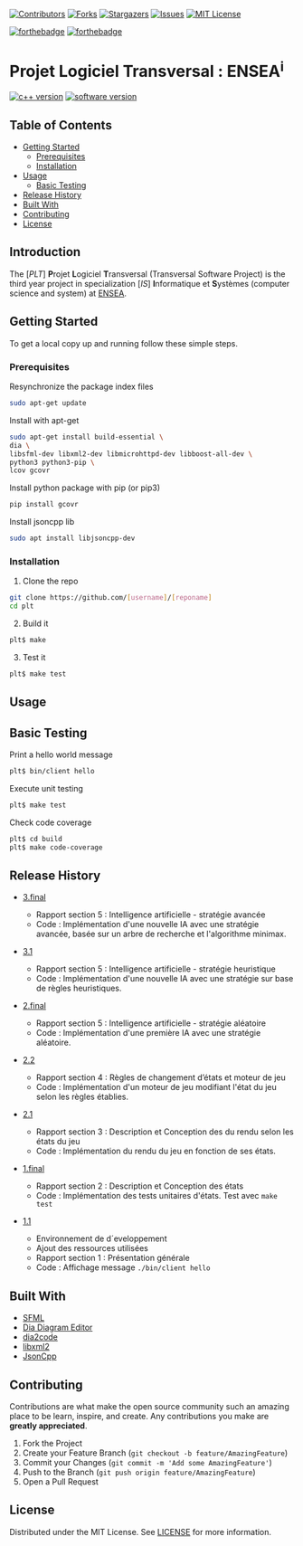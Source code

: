 <!--
*** https://www.markdownguide.org/basic-syntax/#reference-style-links
-->
[![Contributors][contributors-shield]][contributors-url]
[![Forks][forks-shield]][forks-url]
[![Stargazers][stars-shield]][stars-url]
[![Issues][issues-shield]][issues-url]
[![MIT License][license-shield]][license-url]

[![forthebadge](https://forthebadge.com/images/badges/made-with-c-plus-plus.svg)](https://forthebadge.com)
[![forthebadge](https://forthebadge.com/images/badges/built-with-love.svg)](https://forthebadge.com)

# Projet Logiciel Transversal : ENSEA<sup>i</sup>

  [![c++ version][cpp-ver-shield]][cpp-ver]
  [![software version][version-shield]][last_version]

  </div>
</p>

<!-- TABLE OF CONTENTS -->
## Table of Contents

* [Getting Started](#getting-started)
  * [Prerequisites](#prerequisites)
  * [Installation](#installation)
* [Usage](#usage)
  * [Basic Testing](#basic-testing)
* [Release History](#release-history)
* [Built With](#built-with)
* [Contributing](#contributing)
* [License](#license)


<!-- Release 1.Final -->








<!-- Introduction -->
## Introduction

The [*PLT*] **P**rojet **L**ogiciel **T**ransversal (Transversal Software Project) is the third year project in specialization [*IS*] **I**nformatique et **S**ystèmes (computer science and system) at [ENSEA](https://www.ensea.fr/fr). 


<!-- GETTING STARTED -->
## Getting Started

To get a local copy up and running follow these simple steps.

### Prerequisites

Resynchronize the package index files 
```sh
sudo apt-get update
```

Install with apt-get
```sh
sudo apt-get install build-essential \
dia \
libsfml-dev libxml2-dev libmicrohttpd-dev libboost-all-dev \
python3 python3-pip \
lcov gcovr
```

Install python package with pip (or pip3)
```sh
pip install gcovr
```

Install jsoncpp lib
```sh
sudo apt install libjsoncpp-dev
```
### Installation

1. Clone the repo
```sh
git clone https://github.com/[username]/[reponame]
cd plt
```

2. Build it
```sh
plt$ make
```

3. Test it
```sh
plt$ make test
``` 

<!-- USAGE -->
## Usage

## Basic Testing

Print a hello world message
```sh
plt$ bin/client hello
```

Execute unit testing
```sh
plt$ make test
```

Check code coverage
```sh
plt$ cd build
plt$ make code-coverage
```

<!-- RELEASE HISTORY-->
## Release History

* <a href="https://github.com/Mamdad0u/plt/releases/tag/3.1">3.final</a>
    * Rapport section 5 : Intelligence artificielle - stratégie avancée
    * Code : Implémentation d'une nouvelle IA avec une stratégie avancée, basée sur un arbre de recherche et l'algorithme minimax.

* <a href="https://github.com/Mamdad0u/plt/releases/tag/3.1">3.1</a>
    * Rapport section 5 : Intelligence artificielle - stratégie heuristique
    * Code : Implémentation d'une nouvelle IA avec une stratégie sur base de règles heuristiques. 


* <a href="https://github.com/Mamdad0u/plt/releases/tag/2.final">2.final</a>
    * Rapport section 5 : Intelligence artificielle - stratégie aléatoire
    * Code : Implémentation d'une première IA avec une stratégie aléatoire. 
  
  
* <a href="https://github.com/Mamdad0u/plt/releases/tag/2.2">2.2</a>
    * Rapport section 4 : Règles de changement d’états et moteur de jeu
    * Code : Implémentation d'un moteur de jeu modifiant l'état du jeu selon les règles établies.


* <a href="https://github.com/Mamdad0u/plt/releases/tag/2.1">2.1</a>
    * Rapport section 3 : Description et Conception des du rendu selon les états du jeu
    * Code : Implémentation du rendu du jeu en fonction de ses états.


* <a href="https://github.com/Mamdad0u/plt/releases/tag/1.final">1.final</a>
    * Rapport section 2 : Description et Conception des états
    * Code : Implémentation des tests unitaires d'états. Test avec `make test`

* <a href="https://github.com/Mamdad0u/plt/releases/tag/1.1">1.1</a>
    * Environnement de d´eveloppement
    * Ajout des ressources utilisées
    * Rapport section 1 : Présentation générale
    * Code : Affichage message `./bin/client hello`

## Built With

* [SFML](https://github.com/SFML/SFML)
* [Dia Diagram Editor](http://dia-installer.de/index.html.en)
* [dia2code](http://dia2code.sourceforge.net/)
* [libxml2](http://www.xmlsoft.org/)
* [JsonCpp](https://github.com/open-source-parsers/jsoncpp)

<!-- CONTRIBUTING -->
## Contributing

Contributions are what make the open source community such an amazing place to be learn, 
inspire, and create. Any contributions you make are **greatly appreciated**.

1. Fork the Project
2. Create your Feature Branch (`git checkout -b feature/AmazingFeature`)
3. Commit your Changes (`git commit -m 'Add some AmazingFeature'`)
4. Push to the Branch (`git push origin feature/AmazingFeature`)
5. Open a Pull Request

<!-- LICENSE -->
## License

Distributed under the MIT License. See [LICENSE][license-url] for more information.

<!-- MARKDOWN LINKS & IMAGES -->

[contributors-shield]: https://img.shields.io/github/contributors/Mamdad0u/plt.svg?style=flat-square
[contributors-url]: https://github.com/Mamdad0u/plt/graphs/contributors

[forks-shield]: https://img.shields.io/github/forks/Mamdad0u/plt.svg?style=flat-square
[forks-url]: https://github.com/Mamdad0u/plt/network/members

[stars-shield]: https://img.shields.io/github/stars/Mamdad0u/plt.svg?style=flat-square
[stars-url]: https://github.com/Mamdad0u/plt/stargazers

[issues-shield]: https://img.shields.io/github/issues/Mamdad0u/plt.svg?style=flat-square
[issues-url]: https://github.com/Mamdad0u/plt/issues

[license-shield]: https://img.shields.io/github/license/Mamdad0u/plt?style=flat-square
[license-url]: https://github.com/Mamdad0u/plt/blob/master/LICENSE

[cpp-ver-shield]: https://img.shields.io/badge/C%2B%2B-11-blue.svg
[cpp-ver]: https://en.wikipedia.org/wiki/C%2B%2B11

[version-shield]: https://img.shields.io/github/v/release/Mamdad0u/plt?style=flat-square
[last_version]: https://github.com/Mamdad0u/plt/releases/tag/3.1
